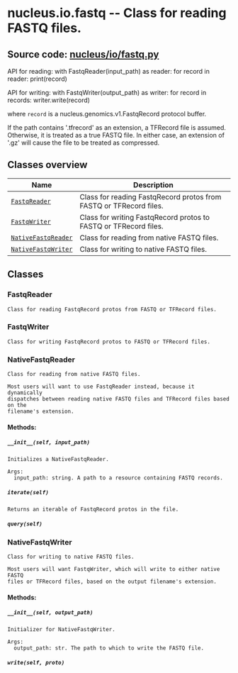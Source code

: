 # nucleus.io.fastq -- Class for reading FASTQ files.
**Source code:** [nucleus/io/fastq.py](https://github.com/google/nucleus/tree/master/nucleus/io/fastq.py)
---
API for reading:
  with FastqReader(input_path) as reader:
    for record in reader:
      print(record)

API for writing:
  with FastqWriter(output_path) as writer:
    for record in records:
      writer.write(record)

where `record` is a nucleus.genomics.v1.FastqRecord protocol buffer.

If the path contains '.tfrecord' as an extension, a TFRecord file is
assumed.  Otherwise, it is treated as a true FASTQ file.  In either case,
an extension of '.gz' will cause the file to be treated as compressed.

## Classes overview
Name | Description
-----|------------
[`FastqReader`](#fastqreader) | Class for reading FastqRecord protos from FASTQ or TFRecord files.
[`FastqWriter`](#fastqwriter) | Class for writing FastqRecord protos to FASTQ or TFRecord files.
[`NativeFastqReader`](#nativefastqreader) | Class for reading from native FASTQ files.
[`NativeFastqWriter`](#nativefastqwriter) | Class for writing to native FASTQ files.

## Classes
### FastqReader
```
Class for reading FastqRecord protos from FASTQ or TFRecord files.
```

### FastqWriter
```
Class for writing FastqRecord protos to FASTQ or TFRecord files.
```

### NativeFastqReader
```
Class for reading from native FASTQ files.

Most users will want to use FastqReader instead, because it dynamically
dispatches between reading native FASTQ files and TFRecord files based on the
filename's extension.
```

#### Methods:
<a name="__init__"></a>
##### `__init__(self, input_path)`
```
Initializes a NativeFastqReader.

Args:
  input_path: string. A path to a resource containing FASTQ records.
```

<a name="iterate"></a>
##### `iterate(self)`
```
Returns an iterable of FastqRecord protos in the file.
```

<a name="query"></a>
##### `query(self)`


### NativeFastqWriter
```
Class for writing to native FASTQ files.

Most users will want FastqWriter, which will write to either native FASTQ
files or TFRecord files, based on the output filename's extension.
```

#### Methods:
<a name="__init__"></a>
##### `__init__(self, output_path)`
```
Initializer for NativeFastqWriter.

Args:
  output_path: str. The path to which to write the FASTQ file.
```

<a name="write"></a>
##### `write(self, proto)`


